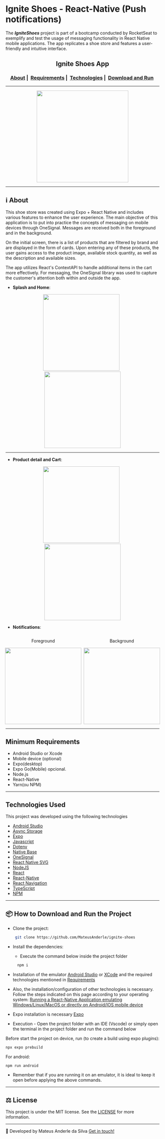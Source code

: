 # Ignite Shoes - React-Native (Push notifications)

The **_IgniteShoes_** project is part of a bootcamp conducted by RocketSeat to exemplify and test the usage of messaging functionality in React Native mobile applications. The app replicates a shoe store and features a user-friendly and intuitive interface.

<h2 align="center">Ignite Shoes App</h2>
<h3 align="center">
  <a href="#information_source-about">About</a>&nbsp;|&nbsp;
  <a href="#minimum-requirements">Requirements</a>&nbsp;|&nbsp;
  <a href="#technologies-used">Technologies</a>&nbsp;|&nbsp;
  <a href="#package-how-to-download-and-run-the-project">Download and Run</a>&nbsp;
</h3>

---

<div align="center" >
<img src="https://github.com/MateusAnderle/ignite-shoes/assets/100309091/2c1d292b-cba8-4887-8f3e-8a032f9207b5" width="300">
</div>

---

## :information_source: About

This shoe store was created using Expo + React Native and includes various features to enhance the user experience. The main objective of this application is to put into practice the concepts of messaging on mobile devices through OneSignal. Messages are received both in the foreground and in the background.

On the initial screen, there is a list of products that are filtered by brand and are displayed in the form of cards. Upon entering any of these products, the user gains access to the product image, available stock quantity, as well as the description and available sizes.

The app utilizes React's ContextAPI to handle additional items in the cart more effectively. For messaging, the OneSignal library was used to capture the customer's attention both within and outside the app.

- **Splash and Home**:

<div align="center" >
  <img src="https://imgur.com/o0cSqNW.png" width="250">&nbsp;&nbsp;<img src="https://imgur.com/ekOcwZT.png" width="250">
</div>

---

- **Product detail and Cart**:

<div align="center" >
  <img src="https://imgur.com/IpvW79O.png" width="250">&nbsp;&nbsp;<img src="https://imgur.com/dS2wjLv.png" width="250">
</div>

- **Notifications**:

<div align="center" style="display: flex; justify-content: center">
  <div>
    <p>Foreground</p>
    <img src="https://imgur.com/n1gNdjx.png" width="250">
  </div>
  &nbsp;&nbsp;
  <div>
    <p>Background</p>
    <img src="https://imgur.com/JJBi41W.png" width="250">
  </div>
</div>

---

## Minimum Requirements

- Android Studio or Xcode
- Mobile device (optional)
- Expo(desktop)
- Expo Go(Mobile) opcional.
- Node.js
- React-Native
- Yarn(ou NPM)

---

## Technologies Used

This project was developed using the following technologies

- [Android Studio](https://developer.android.com/studio)
- [Async Storage](https://react-native-async-storage.github.io/async-storage/docs/usage/)
- [Expo](https://expo.dev/)
- [Javascript](https://developer.mozilla.org/pt-BR/docs/Web/JavaScript)
- [Dotenv](https://github.com/motdotla/dotenv#readme)
- [Native Base](https://nativebase.io/)
- [OneSignal](https://onesignal.com/)
- [React Native SVG](https://github.com/software-mansion/react-native-svg)
- [NodeJS](https://nodejs.org/en/)
- [React](https://react.dev/)
- [React-Native](https://reactnative.dev/)
- [React Navigation](https://reactnavigation.org/)
- [TypeScript](https://www.typescriptlang.org/)
- [NPM](https://www.npmjs.com/)

---

## :package: How to Download and Run the Project

- Clone the project:

  ```bash
   git clone https://github.com/MateusAnderle/ignite-shoes
  ```

- Install the dependencies:
  - Execute the command below inside the project folder
  ```bash
    npm i
  ```
- Installation of the emulator [Android Studio](https://developer.android.com/studio) or [XCode](https://developer.apple.com/xcode/resources/) and the required technologies mentioned in <a href="#minimum-requirements">Requirements</a>

- Also, the installation/configuration of other technologies is necessary. Follow the steps indicated on this page according to your operating system: [Running a React-Native Application emulating Windows/Linux/MacOS or directly on Android/IOS mobile device](https://reactnative.dev/docs/environment-setup)
- Expo installation is necessary [Expo](https://expo.dev/)
- Execution - Open the project folder with an IDE (Vscode) or simply open the terminal in the project folder and run the command below

Before start the project on device, run (to create a build using expo plugins):

```bash
npx expo prebuild
```

For android:

```bash
npm run android
```

- Remember that if you are running it on an emulator, it is ideal to keep it open before applying the above commands.

---

## :balance_scale: License

This project is under the MIT license. See the [LICENSE](https://github.com/MateusAnderle/ignite-shoes/blob/main/LICENSE) for more information.

---

:rocket: Developed by Mateus Anderle da Silva [Get in touch!](https://www.linkedin.com/in/mateus-anderle-da-silva/)
